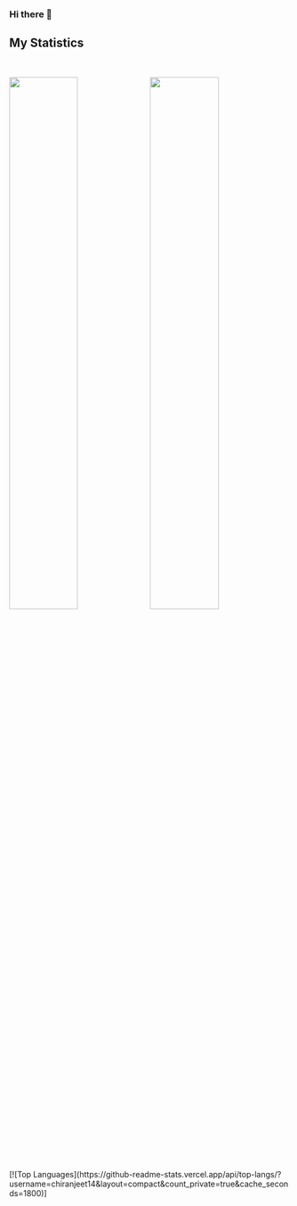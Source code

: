 ### Hi there 👋

## My Statistics
<br/>
<p align="left">
  <img width="49.5%" src="https://github-readme-stats.vercel.app/api?username=chiranjeet14&show_icons=true&theme=vue-dark&count_private=true&show_icons=true&cache_seconds=1800" />
    <img width="49.5%" src="https://github-readme-streak-stats.herokuapp.com/?user=chiranjeet14&theme=vue-dark&count_private=true&show_icons=true&cache_seconds=1800" />
  </a>
</p>

<br>
[![Top Languages](https://github-readme-stats.vercel.app/api/top-langs/?username=chiranjeet14&layout=compact&count_private=true&cache_seconds=1800)]
